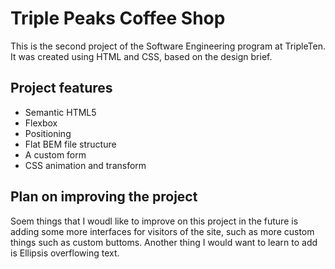 # Triple Peaks Coffee Shop

This is the second project of the Software Engineering program at TripleTen. It was created using HTML and CSS, based on the design brief.

## Project features

- Semantic HTML5
- Flexbox
- Positioning
- Flat BEM file structure
- A custom form
- CSS animation and transform

## Plan on improving the project

Soem things that I woudl like to improve on this project in the future is adding some more interfaces for visitors of the site, such as more custom things such as custom buttoms. Another thing I would want to learn to add is Ellipsis overflowing text.
